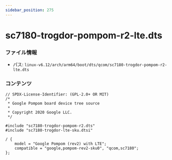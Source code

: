 ```yaml
---
sidebar_position: 275
---
```

# sc7180-trogdor-pompom-r2-lte.dts

### ファイル情報

- パス: `linux-v6.12/arch/arm64/boot/dts/qcom/sc7180-trogdor-pompom-r2-lte.dts`

### コンテンツ

```dts
// SPDX-License-Identifier: (GPL-2.0+ OR MIT)
/*
 * Google Pompom board device tree source
 *
 * Copyright 2020 Google LLC.
 */

#include "sc7180-trogdor-pompom-r2.dts"
#include "sc7180-trogdor-lte-sku.dtsi"

/ {
	model = "Google Pompom (rev2) with LTE";
	compatible = "google,pompom-rev2-sku0", "qcom,sc7180";
};

```
